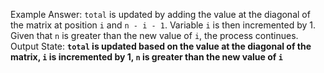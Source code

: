 Example Answer: 
`total` is updated by adding the value at the diagonal of the matrix at position `i` and `n - i - 1`. Variable `i` is then incremented by 1. Given that `n` is greater than the new value of `i`, the process continues. 
Output State: **`total` is updated based on the value at the diagonal of the matrix, `i` is incremented by 1, `n` is greater than the new value of `i`**
